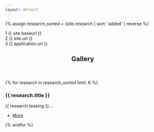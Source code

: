 ```yaml
---
layout: default
---
```


{% assign research_sorted = (site.research | sort: 'added' | reverse  %}

<!-- Section -->
1 {{ site.baseurl }} <br/>
2 {{ site.url }} <br/>
3 {{ application.url }} <br/>
<section>
    <header class="major">
      <h2>Gallery</h2>
    </header>
    <div class="posts">
    {% for research in research_sorted limit: 6 %}
      <article>
        <a href="{{ site.baseurl }}{{ research.url }}" class="image"><img src="{{site.baseurl}}/images/research/{{research.icon}}" alt="" /></a>
        <h3>{{ research.title }}</h3>
        <p>{{ research.teasing }}...</p>
        <ul class="actions">
            <li><a href="{{ site.baseurl }}{{ research.url }}" class="button medium">More</a></li>
        </ul>
      </article>
    {% endfor %}
    </div>
</section>

